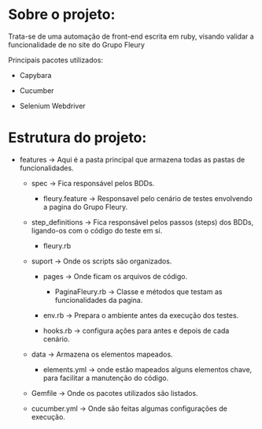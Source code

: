 # Sobre o projeto:

Trata-se de uma automação de front-end escrita em ruby, visando validar a funcionalidade de no site do Grupo Fleury

Principais pacotes utilizados:

- Capybara

- Cucumber

- Selenium Webdriver


# Estrutura do projeto:

- features -> Aqui é a pasta principal que armazena todas as pastas de funcionalidades.
  - spec -> Fica responsável pelos BDDs.
    - fleury.feature -> Responsavel pelo cenário de testes envolvendo a pagina do Grupo Fleury.

  - step_definitions -> Fica responsável pelos passos (steps) dos BDDs, ligando-os com o código do teste em sí.
      - fleury.rb

  - suport -> Onde os scripts são organizados.
    - pages -> Onde ficam os arquivos de código.
      - PaginaFleury.rb -> Classe e métodos que testam as funcionalidades da pagina.

    - env.rb -> Prepara o ambiente antes da execução dos testes.
    - hooks.rb -> configura ações para antes e depois de cada cenário.

  - data -> Armazena os elementos mapeados.
    - elements.yml -> onde estão mapeados alguns elementos chave, para facilitar a manutenção do código.
      
  - Gemfile -> Onde os pacotes utilizados são listados.
  - cucumber.yml -> Onde são feitas algumas configurações de execução.
